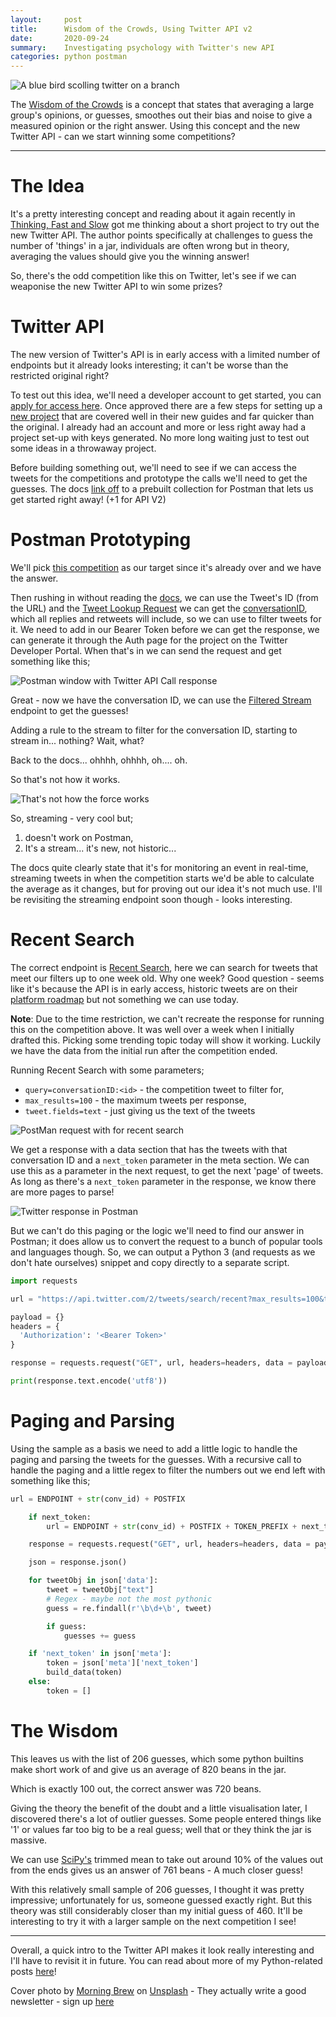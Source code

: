 ```yaml
---
layout:     post
title:      Wisdom of the Crowds, Using Twitter API v2
date:       2020-09-24
summary:    Investigating psychology with Twitter's new API
categories: python postman 
---
```

![A blue bird scolling twitter on a branch](https://dev-to-uploads.s3.amazonaws.com/i/tuot7jca1jlicdi7oy6w.jpg)

The [Wisdom of the Crowds](https://en.wikipedia.org/wiki/Wisdom_of_the_crowd) is a concept that states that averaging a large group's opinions, or guesses, smoothes out their bias and noise to give a measured opinion or the right answer. Using this concept and the new Twitter API - can we start winning some competitions?

---

# The Idea
It's a pretty interesting concept and reading about it again recently in [Thinking, Fast and Slow](https://amzn.to/3i3rRLW) got me thinking about a short project to try out the new Twitter API. The author points specifically at challenges to guess the number of 'things' in a jar, individuals are often wrong but in theory, averaging the values should give you the winning answer!

So, there's the odd competition like this on Twitter, let's see if we can weaponise the new Twitter API to win some prizes?

# Twitter API
The new version of Twitter's API is in early access with a limited number of endpoints but it already looks interesting; it can't be worse than the restricted original right?

To test out this idea, we'll need a developer account to get started, you can [apply for access here](https://developer.twitter.com/en/apply-for-access). Once approved there are a few steps for setting up a [new project](https://developer.twitter.com/en/docs/twitter-api/tweets/lookup/quick-start) that are covered well in their new guides and far quicker than the original. I already had an account and more or less right away had a project set-up with keys generated. No more long waiting just to test out some ideas in a throwaway project.

Before building something out, we'll need to see if we can access the tweets for the competitions and prototype the calls we'll need to get the guesses. The docs [link off](https://documenter.getpostman.com/view/9956214/T1LMiT5U) to a prebuilt collection for Postman that lets us get started right away! (+1 for API V2)

# Postman Prototyping
We'll pick [this competition](https://twitter.com/ifixit/status/1293279536294105088) as our target since it's already over and we have the answer.

Then rushing in without reading the [docs](https://developer.twitter.com/en/docs/twitter-api/tweets/filtered-stream/introduction), we can use the Tweet's ID (from the URL) and the [Tweet Lookup Request](https://developer.twitter.com/en/docs/twitter-api/tweets/lookup/quick-start) we can get the [conversationID](https://developer.twitter.com/en/docs/twitter-api/conversation-id), which all replies and retweets will include, so we can use to filter tweets for it. We need to add in our Bearer Token before we can get the response, we can generate it through the Auth page for the project on the Twitter Developer Portal. When that's in we can send the request and get something like this;

![Postman window with Twitter API Call response](https://dev-to-uploads.s3.amazonaws.com/i/gxeyp6pynzwfghzuxgs3.png)

Great - now we have the conversation ID, we can use the [Filtered Stream](https://developer.twitter.com/en/docs/twitter-api/tweets/filtered-stream/introduction) endpoint to get the guesses!

Adding a rule to the stream to filter for the conversation ID, starting to stream in... nothing? Wait, what?

Back to the docs... ohhhh, ohhhh, oh.... oh. 

So that's not how it works.

![That's not how the force works](https://media.giphy.com/media/l3fZOxBdAIOiyt8CQ/giphy.gif)

So, streaming - very cool but; 
1) doesn't work on Postman, 
2) It's a stream... it's new, not historic... 

The docs quite clearly state that it's for monitoring an event in real-time, streaming tweets in when the competition starts we'd be able to calculate the average as it changes, but for proving out our idea it's not much use. I'll be revisiting the streaming endpoint soon though - looks interesting.

# Recent Search
The correct endpoint is [Recent Search](https://developer.twitter.com/en/docs/twitter-api/tweets/search/introduction), here we can search for tweets that meet our filters up to one week old. 
Why one week? Good question - seems like it's because the API is in early access, historic tweets are on their [platform roadmap](https://trello.com/b/myf7rKwV/twitter-developer-platform-roadmap) but not something we can use today.

**Note**: Due to the time restriction, we can't recreate the response for running this on the competition above. It was well over a week when I initially drafted this. Picking some trending topic today will show it working. Luckily we have the data from the initial run after the competition ended.

Running Recent Search with some parameters;
- `query=conversationID:<id>` - the competition tweet to filter for,
- `max_results=100` - the maximum tweets per response,
- `tweet.fields=text` - just giving us the text of the tweets

![PostMan request with for recent search](https://dev-to-uploads.s3.amazonaws.com/i/po78pr1cqtll04ncppk0.png)

We get a response with a data section that has the tweets with that conversation ID and a `next_token` parameter in the meta section. We can use this as a parameter in the next request, to get the next 'page' of tweets. As long as there's a `next_token` parameter in the response, we know there are more pages to parse!

![Twitter response in Postman](https://dev-to-uploads.s3.amazonaws.com/i/5rqlh0ykbsvwasf84936.png)

But we can't do this paging or the logic we'll need to find our answer in Postman; it does allow us to convert the request to a bunch of popular tools and languages though. So, we can output a Python 3 (and requests as we don't hate ourselves) snippet and copy directly to a separate script.

```python
import requests

url = "https://api.twitter.com/2/tweets/search/recent?max_results=100&tweet.fields=text&query=conversation_id:<id>"

payload = {}
headers = {
  'Authorization': '<Bearer Token>'
}

response = requests.request("GET", url, headers=headers, data = payload)

print(response.text.encode('utf8'))
```

# Paging and Parsing
Using the sample as a basis we need to add a little logic to handle the paging and parsing the tweets for the guesses. With a recursive call to handle the paging and a little regex to filter the numbers out we end left with something like this;

```python
url = ENDPOINT + str(conv_id) + POSTFIX

    if next_token:
        url = ENDPOINT + str(conv_id) + POSTFIX + TOKEN_PREFIX + next_token

    response = requests.request("GET", url, headers=headers, data = payload)

    json = response.json()

    for tweetObj in json['data']:
        tweet = tweetObj["text"]
        # Regex - maybe not the most pythonic
        guess = re.findall(r'\b\d+\b', tweet)

        if guess:
            guesses += guess

    if 'next_token' in json['meta']:
        token = json['meta']['next_token']
        build_data(token)
    else:
        token = []
```

# The Wisdom
This leaves us with the list of 206 guesses, which some python builtins make short work of and give us an average of 820 beans in the jar.

Which is exactly 100 out, the correct answer was 720 beans.

Giving the theory the benefit of the doubt and a little visualisation later, I discovered there's a lot of outlier guesses. Some people entered things like '1' or values far too big to be a real guess; well that or they think the jar is massive.

We can use [SciPy's](https://docs.scipy.org/doc/scipy/reference/generated/scipy.stats.trim_mean.html) trimmed mean to take out around 10% of the values out from the ends gives us an answer of 761 beans - A much closer guess!

With this relatively small sample of 206 guesses, I thought it was pretty impressive; unfortunately for us, someone guessed exactly right. But this theory was still considerably closer than my initial guess of 460. It'll be interesting to try it with a larger sample on the next competition I see!

---

Overall, a quick intro to the Twitter API makes it look really interesting and I'll have to revisit it in future. You can read about more of my Python-related posts [here](https://dev.to/m_nevin)!

<span>Cover photo by <a href="https://unsplash.com/@morningbrew?utm_source=unsplash&amp;utm_medium=referral&amp;utm_content=creditCopyText">Morning Brew</a> on <a href="https://unsplash.com/?utm_source=unsplash&amp;utm_medium=referral&amp;utm_content=creditCopyText">Unsplash</a></span> - They actually write a good newsletter - sign up [here](https://www.morningbrew.com/daily/r/?kid=0af228c8)